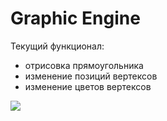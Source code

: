 # Graphic Engine
Текущий функционал:
- отрисовка прямоугольника
- изменение позиций вертексов
- изменение цветов вертексов

![]([link](https://github.com/adrian01414/GraphicsEngine/blob/develop/resources/example.gif))
